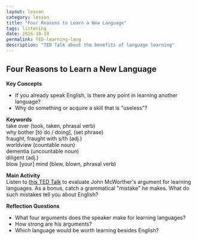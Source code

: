```yaml
---
layout: lesson
category: lesson
title: "Four Reasons to Learn a New Language"
tags: listening
date: 2016-10-19
permalink: TED-learning-lang
description: "TED Talk about the benefits of language learning"
---
```

## Four Reasons to Learn a New Language 

**Key Concepts**  
- If you already speak English, is there any point in learning another language? 
- Why do something or acquire a skill that is "useless"?  

**Keywords**  
take over (took, taken, phrasal verb)  
why bother [to do / doing], (set phrase)  
fraught, fraught with s/th (adj.)  
worldview (countable noun)  
dementia (uncountable noun)  
diligent (adj.)  
blow [your] mind (blew, blown, phrasal verb)  

**Main Activity**  
Listen to [this TED Talk](https://www.ted.com/talks/john_mcwhorter_4_reasons_to_learn_a_new_language) to evaluate John McWorther's argument for learning languages. As a bonus, catch a grammatical "mistake" he makes. What do such mistakes tell you about English? 
<!--- 
Mistake one: "me either" is used without clear negation in the previous sentence. "Me neither" would have sounded better. 

Mistake two: mixing up lie and lay. The vast majority of native speakers use them as absolute synonyms.
-->

**Reflection Questions**  
- What four arguments does the speaker make for learning languages? 
- How strong are his arguments?
- Which language would be worth learning besides English? 

<!---
Tags:
[TED]
[listening]
[language learning]
[John McWorther]
-->
